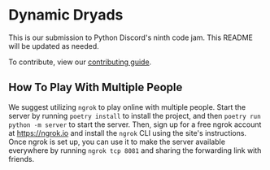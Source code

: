 # Dynamic Dryads

This is our submission to Python Discord's ninth code jam. This README will be updated as needed.

To contribute, view our [contributing guide](CONTRIBUTING.md).

## How To Play With Multiple People

We suggest utilizing `ngrok` to play online with multiple people. Start the server by running `poetry install` to install the project, and then `poetry run python -m server` to start the server. Then, sign up for a free ngrok account at https://ngrok.io and install the `ngrok` CLI using the site's instructions. Once ngrok is set up, you can use it to make the server available everywhere by running `ngrok tcp 8081` and sharing the forwarding link with friends.
